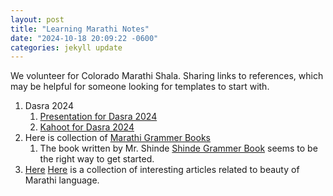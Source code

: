 ```yaml
---
layout: post
title: "Learning Marathi Notes"
date: "2024-10-18 20:09:22 -0600"
categories: jekyll update
---
```


We volunteer for Colorado Marathi Shala. Sharing links to references, which may be helpful for someone looking for templates to start with.

1. Dasra 2024
   1. [Presentation for Dasra 2024][Presentation for Dasra 2024]
   2. [Kahoot for Dasra 2024][Kahoot for Dasra 2024]
2. Here is collection of [Marathi Grammer Books][Marathi Grammer Books]
   1. The book written by Mr. Shinde [Shinde Grammer Book] seems to be the right way to get started.
3. [Here] [Here] is a collection of interesting articles related to beauty of Marathi language.

[Marathi Grammer Books]: https://drive.google.com/drive/folders/1BfKwRjpbQkdexzxEHLzak4Ee3GbZHH3a?usp=sharing
[Shinde Grammer Book]: https://drive.google.com/file/d/15WUJ2O9ol0Bi2_B5YDqr-1ykp92xtXnj/view?usp=sharing
[Presentation for Dasra 2024]: https://docs.google.com/presentation/d/1k4F_oJYeZr0KeqxsTz6mp_Q-Q8ljW2gz0cIP0ONVbn0/edit#slide=id.g2f99fc3af9c_0_425
[Kahoot for Dasra 2024]: https://create.kahoot.it/details/1c49e38a-7316-48ac-8a04-6046d80da6d9
[Here]: https://www.reddit.com/r/marathi/comments/psb3rq/learning_marathi_links/
